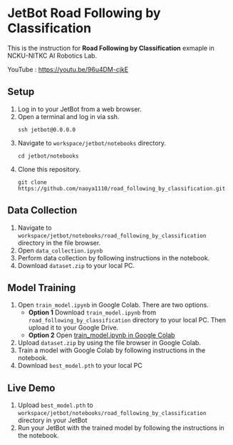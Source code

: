 # JetBot Road Following by Classification

This is the instruction for **Road Following by Classification** exmaple in NCKU-NITKC AI Robotics Lab. 

YouTube : https://youtu.be/96u4DM-cjkE

## Setup
1. Log in to your JetBot from a web browser.
1. Open a terminal and log in via ssh.
    ```
    ssh jetbot@0.0.0.0
    ```
1.  Navigate to `workspace/jetbot/notebooks` directory.
    ```
    cd jetbot/notebooks
    ```
1. Clone this repository.
    ```
    git clone https://github.com/naoya1110/road_following_by_classification.git
    ```

## Data Collection
1. Navigate to `workspace/jetbot/notebooks/road_following_by_classification` directory in the file browser.
1. Open `data_collection.ipynb`
1. Perform data collection by following instructions in the notebook.
1. Download `dataset.zip` to your local PC.

## Model Training
1. Open `train_model.ipynb` in Google Colab. There are two options.
    - **Option 1** Download `train_model.ipynb` from `road_following_by_classification` directory to your local PC. Then upload it to your Google Drive.
    - **Option 2** Open [train_model.ipynb in Google Colab](https://colab.research.google.com/github/naoya1110/road_following_by_classification/blob/main/train_model.ipynb)
1. Upload `dataset.zip` by using the file browser in Google Colab.
1. Train a model with Google Colab by following instructions in the notebook.
1. Download `best_model.pth` to your local PC

## Live Demo
1. Upload `best_model.pth` to `workspace/jetbot/notebooks/road_following_by_classification` directory in your JetBot
1. Run your JetBot with the trained model by following the instructions in the notebook.
